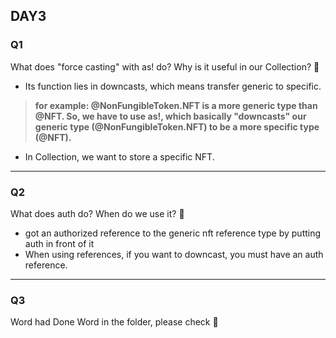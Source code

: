 ## DAY3

### Q1
What does "force casting" with as! do? Why is it useful in our Collection? 🍕
- Its function lies in downcasts, which means transfer generic to specific. 

> **for example: @NonFungibleToken.NFT is a more generic type than @NFT. So, we have to use as!, which basically "downcasts" our generic type (@NonFungibleToken.NFT) to be a more specific type (@NFT).**
- In Collection, we want to store a specific NFT.

---

### Q2
What does auth do? When do we use it? 👀
 - got an authorized reference to the generic nft reference type by putting auth in front of it
 - When using references, if you want to downcast, you must have an auth reference.

---

### Q3
Word had Done
Word in the folder, please check 👣